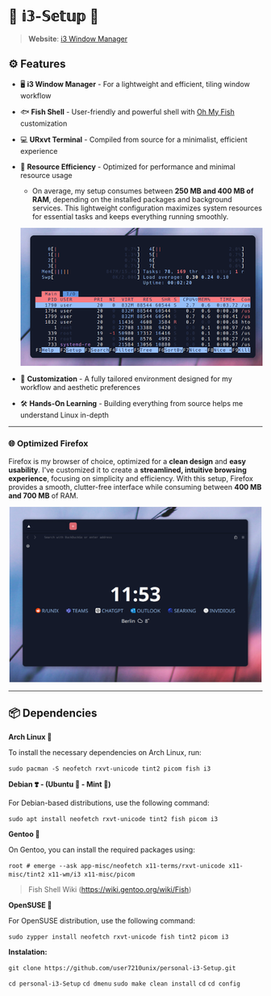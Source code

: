 # 🚀 𝕚𝟛-𝕊𝕖𝕥𝕦𝕡 🚀
> **Website**: [i3 Window Manager](https://i3wm.org/)

## ⚙️ Features

- 🖥️ **i3 Window Manager** - For a lightweight and efficient, tiling window workflow
- 🐟 **Fish Shell** - User-friendly and powerful shell with [Oh My Fish](https://github.com/oh-my-fish/oh-my-fish) customization
- 💻 **URxvt Terminal** - Compiled from source for a minimalist, efficient experience
- 🚀 **Resource Efficiency** - Optimized for performance and minimal resource usage
    - On average, my setup consumes between **250 MB and 400 MB of RAM**, depending on the installed packages and background services. This lightweight configuration maximizes system resources for essential tasks and keeps everything running smoothly.
  
    ![Memory Usage Graph](showcase/htop.png)  
- 🎨 **Customization** - A fully tailored environment designed for my workflow and aesthetic preferences
- 🛠️ **Hands-On Learning** - Building everything from source helps me understand Linux in-depth

---
### 🌐 **Optimized Firefox**  
Firefox is my browser of choice, optimized for a **clean design** and **easy usability**. I've customized it to create a **streamlined, intuitive browsing experience**, focusing on simplicity and efficiency. With this setup, Firefox provides a smooth, clutter-free interface while consuming between **400 MB and 700 MB** of RAM.

<p align="center">
  <img src="showcase/fox.png" alt="Firefox Usage" width="500">
</p>

---

## 📦 Dependencies


**Arch Linux 🔷**

To install the necessary dependencies on Arch Linux, run:

```sudo pacman -S neofetch rxvt-unicode tint2 picom fish i3```


**Debian ❣️ - (Ubuntu 🍊 - Mint 🍏)**

For Debian-based distributions, use the following command:



```sudo apt install neofetch rxvt-unicode tint2 fish picom i3```

**Gentoo 🧼**

On Gentoo, you can install the required packages using:



```root # emerge --ask app-misc/neofetch x11-terms/rxvt-unicode x11-misc/tint2 x11-wm/i3 x11-misc/picom```

 > Fish Shell Wiki
    (https://wiki.gentoo.org/wiki/Fish)



**OpenSUSE 🦎**

For OpenSUSE distribution, use the following command:



```sudo zypper install neofetch rxvt-unicode fish tint2 picom i3```


**Instalation:**

```git clone https://github.com/user7210unix/personal-i3-Setup.git```

```cd personal-i3-Setup```
``cd dmenu``
``sudo make clean install``
``cd``
``cd config``
